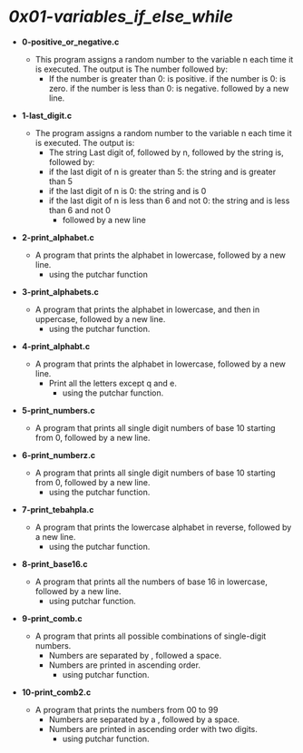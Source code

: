 # *0x01-variables_if_else_while*
* **0-positive_or_negative.c**
  * This program assigns a random number to the variable n each time it is executed. The output is The number followed by:
    * If the number is greater than 0: is positive. if the number is 0: is zero. if the number is less than 0: is negative. followed by a new line.

* **1-last_digit.c**
  * The program assigns a random number to the variable n each time it is executed. The output is:
    * The string Last digit of, followed by n, followed by the string is, followed by:
    * if the last digit of n is greater than 5: the string and is greater than 5
    * if the last digit of n is 0: the string and is 0
    * if the last digit of n is less than 6 and not 0: the string and is less than 6 and not 0
      * followed by a new line

* **2-print_alphabet.c**
  * A program that prints the alphabet in lowercase, followed by a new line.
    * using the putchar function

* **3-print_alphabets.c**
  * A program that prints the alphabet in lowercase, and then in uppercase, followed by a new line.
    * using the putchar function.

* **4-print_alphabt.c**
  * A program that prints the alphabet in lowercase, followed by a new line.
    * Print all the letters except q and e.
      * using the putchar function.

* **5-print_numbers.c**
  * A program that prints all single digit numbers of base 10 starting from 0, followed by a new line.

* **6-print_numberz.c**
  * A program that prints all single digit numbers of base 10 starting from 0, followed by a new line.
    * using the putchar function.

* **7-print_tebahpla.c**
  * A program that prints the lowercase alphabet in reverse, followed by a new line.
    * using the putchar function.

* **8-print_base16.c**
  * A program that prints all the numbers of base 16 in lowercase, followed by a new line.
    * using putchar function.

* **9-print_comb.c**
  * A program that prints all possible combinations of single-digit numbers.
    * Numbers are separated by , followed a space.
    * Numbers are printed in ascending order.
      * using putchar function.

* **10-print_comb2.c**
  * A program that prints the numbers from 00 to 99
    * Numbers are separated by a , followed by a space.
    * Numbers are printed in ascending order with two digits.
      * using putchar function.
